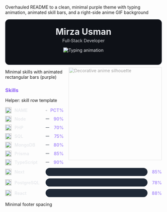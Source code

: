 Overhauled README to a clean, minimal purple theme with typing animation, animated skill bars, and a right-side anime GIF background 

<div align="center" style="padding:24px 16px;background:#0E1117;color:#E5E7EB;border-radius:12px;border:1px solid #1F2430;">

  <h1 style="margin:0 0 4px 0;line-height:1.1;">Mirza Usman</h1>
  <p style="margin:0 0 12px 0;opacity:0.9;">Full‑Stack Developer</p>

  <img
    alt="Typing animation"
    src="https://typingsvg.vercel.app/api/svg?font=Geist&weight=700&size=26&duration=2200&pause=900&center=true&vCenter=true&height=60&width=720&color=8B5CF6&lines=Full%E2%80%91Stack+Developer"
  />

</div>

<img src="./public/images/anime-boy.gif" alt="Decorative anime silhouette" align="right" width="300" style="opacity:0.4; margin: 8px 0 8px 16px;">

 Minimal skills with animated rectangular bars (purple) 
<h3 style="color:#8B5CF6;margin:24px 0 8px 0;">Skills</h3>

 Helper: skill row template 
 
<div style="display:flex;align-items:center;gap:10px;margin:8px 0;">
  <img src="https://skillicons.dev/icons?i=ICON" width="20" height="20" alt="NAME icon">
  <div style="min-width:90px;width:90px;color:#E5E7EB;opacity:0.9;font-weight:600;">NAME</div>
  <div style="flex:1;">
    <svg width="100%" height="12" viewBox="0 0 100 8" xmlns="http://www.w3.org/2000/svg">
      <rect x="0" y="0" width="100" height="8" rx="4" fill="#1F2937"/>
      <rect x="0" y="0" width="0" height="8" rx="4" fill="#8B5CF6">
        <animate attributeName="width" from="0" to="PCT" dur="1.2s" begin="0.2s" fill="freeze" />
      </rect>
    </svg>
  </div>
  <div style="min-width:36px;text-align:right;color:#A78BFA;font-weight:600;">PCT%</div>
</div>


<div style="display:flex;align-items:center;gap:10px;margin:8px 0;">
  <img src="https://skillicons.dev/icons?i=nodejs" width="20" height="20" alt="Node icon">
  <div style="min-width:90px;width:90px;color:#E5E7EB;opacity:0.9;font-weight:600;">Node</div>
  <div style="flex:1;">
    <svg width="100%" height="12" viewBox="0 0 100 8" xmlns="http://www.w3.org/2000/svg">
      <rect x="0" y="0" width="100" height="8" rx="4" fill="#1F2937"/>
      <rect x="0" y="0" width="0" height="8" rx="4" fill="#8B5CF6">
        <animate attributeName="width" from="0" to="90" dur="1.2s" begin="0.1s" fill="freeze" />
      </rect>
    </svg>
  </div>
  <div style="min-width:36px;text-align:right;color:#A78BFA;font-weight:600;">90%</div>
</div>

<div style="display:flex;align-items:center;gap:10px;margin:8px 0;">
  <img src="https://skillicons.dev/icons?i=php" width="20" height="20" alt="PHP icon">
  <div style="min-width:90px;width:90px;color:#E5E7EB;opacity:0.9;font-weight:600;">PHP</div>
  <div style="flex:1;">
    <svg width="100%" height="12" viewBox="0 0 100 8" xmlns="http://www.w3.org/2000/svg">
      <rect x="0" y="0" width="100" height="8" rx="4" fill="#1F2937"/>
      <rect x="0" y="0" width="0" height="8" rx="4" fill="#8B5CF6">
        <animate attributeName="width" from="0" to="70" dur="1.2s" begin="0.15s" fill="freeze" />
      </rect>
    </svg>
  </div>
  <div style="min-width:36px;text-align:right;color:#A78BFA;font-weight:600;">70%</div>
</div>

<div style="display:flex;align-items:center;gap:10px;margin:8px 0;">
  <img src="https://skillicons.dev/icons?i=mysql" width="20" height="20" alt="SQL icon">
  <div style="min-width:90px;width:90px;color:#E5E7EB;opacity:0.9;font-weight:600;">SQL</div>
  <div style="flex:1;">
    <svg width="100%" height="12" viewBox="0 0 100 8" xmlns="http://www.w3.org/2000/svg">
      <rect x="0" y="0" width="100" height="8" rx="4" fill="#1F2937"/>
      <rect x="0" y="0" width="0" height="8" rx="4" fill="#8B5CF6">
        <animate attributeName="width" from="0" to="75" dur="1.2s" begin="0.2s" fill="freeze" />
      </rect>
    </svg>
  </div>
  <div style="min-width:36px;text-align:right;color:#A78BFA;font-weight:600;">75%</div>
</div>

<div style="display:flex;align-items:center;gap:10px;margin:8px 0;">
  <img src="https://skillicons.dev/icons?i=mongodb" width="20" height="20" alt="MongoDB icon">
  <div style="min-width:90px;width:90px;color:#E5E7EB;opacity:0.9;font-weight:600;">MongoDB</div>
  <div style="flex:1;">
    <svg width="100%" height="12" viewBox="0 0 100 8" xmlns="http://www.w3.org/2000/svg">
      <rect x="0" y="0" width="100" height="8" rx="4" fill="#1F2937"/>
      <rect x="0" y="0" width="0" height="8" rx="4" fill="#8B5CF6">
        <animate attributeName="width" from="0" to="80" dur="1.2s" begin="0.25s" fill="freeze" />
      </rect>
    </svg>
  </div>
  <div style="min-width:36px;text-align:right;color:#A78BFA;font-weight:600;">80%</div>
</div>

<div style="display:flex;align-items:center;gap:10px;margin:8px 0;">
  <img src="https://skillicons.dev/icons?i=prisma" width="20" height="20" alt="Prisma icon">
  <div style="min-width:90px;width:90px;color:#E5E7EB;opacity:0.9;font-weight:600;">Prisma</div>
  <div style="flex:1;">
    <svg width="100%" height="12" viewBox="0 0 100 8" xmlns="http://www.w3.org/2000/svg">
      <rect x="0" y="0" width="100" height="8" rx="4" fill="#1F2937"/>
      <rect x="0" y="0" width="0" height="8" rx="4" fill="#8B5CF6">
        <animate attributeName="width" from="0" to="85" dur="1.2s" begin="0.3s" fill="freeze" />
      </rect>
    </svg>
  </div>
  <div style="min-width:36px;text-align:right;color:#A78BFA;font-weight:600;">85%</div>
</div>

<div style="display:flex;align-items:center;gap:10px;margin:8px 0;">
  <img src="https://skillicons.dev/icons?i=ts" width="20" height="20" alt="TypeScript icon">
  <div style="min-width:90px;width:90px;color:#E5E7EB;opacity:0.9;font-weight:600;">TypeScript</div>
  <div style="flex:1;">
    <svg width="100%" height="12" viewBox="0 0 100 8" xmlns="http://www.w3.org/2000/svg">
      <rect x="0" y="0" width="100" height="8" rx="4" fill="#1F2937"/>
      <rect x="0" y="0" width="0" height="8" rx="4" fill="#8B5CF6">
        <animate attributeName="width" from="0" to="90" dur="1.2s" begin="0.35s" fill="freeze" />
      </rect>
    </svg>
  </div>
  <div style="min-width:36px;text-align:right;color:#A78BFA;font-weight:600;">90%</div>
</div>

<div style="display:flex;align-items:center;gap:10px;margin:8px 0;">
  <img src="https://skillicons.dev/icons?i=nextjs" width="20" height="20" alt="Next.js icon">
  <div style="min-width:90px;width:90px;color:#E5E7EB;opacity:0.9;font-weight:600;">Next</div>
  <div style="flex:1;">
    <svg width="100%" height="12" viewBox="0 0 100 8" xmlns="http://www.w3.org/2000/svg">
      <rect x="0" y="0" width="100" height="8" rx="4" fill="#1F2937"/>
      <rect x="0" y="0" width="0" height="8" rx="4" fill="#8B5CF6">
        <animate attributeName="width" from="0" to="85" dur="1.2s" begin="0.4s" fill="freeze" />
      </rect>
    </svg>
  </div>
  <div style="min-width:36px;text-align:right;color:#A78BFA;font-weight:600;">85%</div>
</div>

<div style="display:flex;align-items:center;gap:10px;margin:8px 0;">
  <img src="https://skillicons.dev/icons?i=postgres" width="20" height="20" alt="PostgreSQL icon">
  <div style="min-width:90px;width:90px;color:#E5E7EB;opacity:0.9;font-weight:600;">PostgreSQL</div>
  <div style="flex:1;">
    <svg width="100%" height="12" viewBox="0 0 100 8" xmlns="http://www.w3.org/2000/svg">
      <rect x="0" y="0" width="100" height="8" rx="4" fill="#1F2937"/>
      <rect x="0" y="0" width="0" height="8" rx="4" fill="#8B5CF6">
        <animate attributeName="width" from="0" to="78" dur="1.2s" begin="0.45s" fill="freeze" />
      </rect>
    </svg>
  </div>
  <div style="min-width:36px;text-align:right;color:#A78BFA;font-weight:600;">78%</div>
</div>

<div style="display:flex;align-items:center;gap:10px;margin:8px 0;">
  <img src="https://skillicons.dev/icons?i=react" width="20" height="20" alt="React icon">
  <div style="min-width:90px;width:90px;color:#E5E7EB;opacity:0.9;font-weight:600;">React</div>
  <div style="flex:1;">
    <svg width="100%" height="12" viewBox="0 0 100 8" xmlns="http://www.w3.org/2000/svg">
      <rect x="0" y="0" width="100" height="8" rx="4" fill="#1F2937"/>
      <rect x="0" y="0" width="0" height="8" rx="4" fill="#8B5CF6">
        <animate attributeName="width" from="0" to="88" dur="1.2s" begin="0.5s" fill="freeze" />
      </rect>
    </svg>
  </div>
  <div style="min-width:36px;text-align:right;color:#A78BFA;font-weight:600;">88%</div>
</div>

 Minimal footer spacing 
<br clear="both" />
